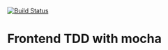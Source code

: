 [![Build Status](https://travis-ci.org/btamas/frontend_tdd.svg?branch=master)](https://travis-ci.org/btamas/frontend_tdd)

Frontend TDD with mocha
============